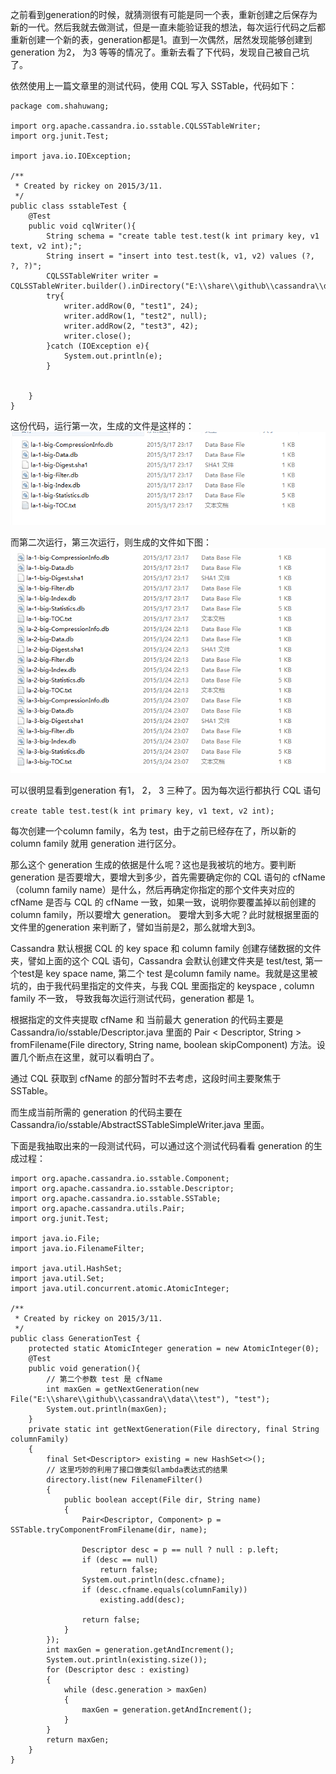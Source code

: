 之前看到generation的时候，就猜测很有可能是同一个表，重新创建之后保存为新的一代。然后我就去做测试，但是一直未能验证我的想法，每次运行代码之后都重新创建一个新的表，generation都是1。直到一次偶然，居然发现能够创建到generation 为2， 为3 等等的情况了。重新去看了下代码，发现自己被自己坑了。

依然使用上一篇文章里的测试代码，使用 CQL 写入 SSTable，代码如下：

    package com.shahuwang;

    import org.apache.cassandra.io.sstable.CQLSSTableWriter;
    import org.junit.Test;
    
    import java.io.IOException;
    
    /**
     * Created by rickey on 2015/3/11.
     */
    public class sstableTest {
        @Test
        public void cqlWriter(){
            String schema = "create table test.test(k int primary key, v1 text, v2 int);";
            String insert = "insert into test.test(k, v1, v2) values (?, ?, ?)";
            CQLSSTableWriter writer = CQLSSTableWriter.builder().inDirectory("E:\\share\\github\\cassandra\\data\\test").forTable(schema).using(insert).build();
            try{
                writer.addRow(0, "test1", 24);
                writer.addRow(1, "test2", null);
                writer.addRow(2, "test3", 42);
                writer.close();
            }catch (IOException e){
                System.out.println(e);
            }
    
    
        }
    }

这份代码，运行第一次，生成的文件是这样的：
![第一次运行生成文件](https://raw.githubusercontent.com/shahuwang/images/master/Cassandra/sstable.png)

而第二次运行，第三次运行，则生成的文件如下图：
![第一次运行生成文件](https://raw.githubusercontent.com/shahuwang/images/master/Cassandra/SSTable2.png)

可以很明显看到generation 有1， 2， 3 三种了。因为每次运行都执行 CQL 语句 

`create table test.test(k int primary key, v1 text, v2 int);`

每次创建一个column family，名为 test，由于之前已经存在了，所以新的 column family 就用 generation 进行区分。

那么这个 generation 生成的依据是什么呢？这也是我被坑的地方。要判断 generation 是否要增大，要增大到多少，首先需要确定你的 CQL 语句的 cfName（column family name）是什么，然后再确定你指定的那个文件夹对应的 cfName 是否与 CQL 的 cfName 一致，如果一致，说明你要覆盖掉以前创建的 column family，所以要增大 generation。 要增大到多大呢？此时就根据里面的文件里的generation 来判断了，譬如当前是2，那么就增大到3。

Cassandra 默认根据 CQL 的 key space 和 column family 创建存储数据的文件夹，譬如上面的这个 CQL 语句，Cassandra 会默认创建文件夹是 test/test, 第一个test是 key space name,  第二个 test 是column family name。我就是这里被坑的，由于我代码里指定的文件夹，与我 CQL 里面指定的 keyspace , column family 不一致， 导致我每次运行测试代码，generation 都是 1。

根据指定的文件夹提取 cfName 和 当前最大 generation 的代码主要是 Cassandra/io/sstable/Descriptor.java 里面的  Pair < Descriptor, String > fromFilename(File directory, String name, boolean skipComponent) 方法。设置几个断点在这里，就可以看明白了。

通过 CQL 获取到 cfName 的部分暂时不去考虑，这段时间主要聚焦于 SSTable。

而生成当前所需的 generation 的代码主要在 Cassandra/io/sstable/AbstractSSTableSimpleWriter.java 里面。

下面是我抽取出来的一段测试代码，可以通过这个测试代码看看 generation 的生成过程：

    import org.apache.cassandra.io.sstable.Component;
    import org.apache.cassandra.io.sstable.Descriptor;
    import org.apache.cassandra.io.sstable.SSTable;
    import org.apache.cassandra.utils.Pair;
    import org.junit.Test;
    
    import java.io.File;
    import java.io.FilenameFilter;
    
    import java.util.HashSet;
    import java.util.Set;
    import java.util.concurrent.atomic.AtomicInteger;
    
    /**
     * Created by rickey on 2015/3/11.
     */
    public class GenerationTest {
        protected static AtomicInteger generation = new AtomicInteger(0);
        @Test
        public void generation(){
            // 第二个参数 test 是 cfName
            int maxGen = getNextGeneration(new File("E:\\share\\github\\cassandra\\data\\test"), "test");
            System.out.println(maxGen);
        }
        private static int getNextGeneration(File directory, final String columnFamily)
        {
            final Set<Descriptor> existing = new HashSet<>();
            // 这里巧妙的利用了接口做类似lambda表达式的结果
            directory.list(new FilenameFilter()
            {
                public boolean accept(File dir, String name)
                {
                    Pair<Descriptor, Component> p = SSTable.tryComponentFromFilename(dir, name);
    
                    Descriptor desc = p == null ? null : p.left;
                    if (desc == null)
                        return false;
                    System.out.println(desc.cfname);
                    if (desc.cfname.equals(columnFamily))
                        existing.add(desc);
    
                    return false;
                }
            });
            int maxGen = generation.getAndIncrement();
            System.out.println(existing.size());
            for (Descriptor desc : existing)
            {
                while (desc.generation > maxGen)
                {
                    maxGen = generation.getAndIncrement();
                }
            }
            return maxGen;
        }
    }